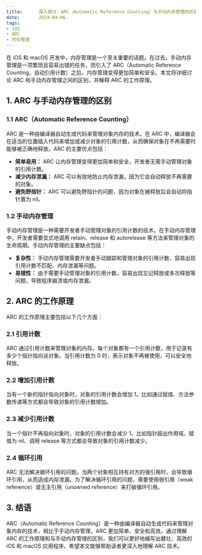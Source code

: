 ```yaml
---
title:      深入探讨：ARC（Automatic Reference Counting）与手动内存管理的区别及工作原理
date:       2024-04-06
tags:
- iOS
- ARC
- 内存管理
--- 
```



在 iOS 和 macOS 开发中，内存管理是一个至关重要的话题。在过去，手动内存管理是一项繁琐且容易出错的任务，而引入了 ARC（Automatic Reference Counting，自动引用计数）之后，内存管理变得更加简单和安全。本文将详细讨论 ARC 和手动内存管理之间的区别，并解释 ARC 的工作原理。

## 1. ARC 与手动内存管理的区别

### 1.1 ARC（Automatic Reference Counting）

ARC 是一种由编译器自动生成代码来管理对象内存的技术。在 ARC 中，编译器会在适当的位置插入代码来增加或减少对象的引用计数，从而确保对象在不再需要时能够被正确地释放。ARC 的主要优点包括：

- **简单易用：** ARC 让内存管理变得更加简单和安全，开发者无需手动管理对象的引用计数。
- **减少内存泄漏：** ARC 可以有效地防止内存泄漏，因为它会自动释放不再需要的对象。
- **避免野指针：** ARC 可以避免野指针的问题，因为对象在被释放后会自动将指针置为 nil。

### 1.2 手动内存管理

手动内存管理是一种需要开发者手动管理对象的引用计数的技术。在手动内存管理中，开发者需要显式地调用 retain、release 和 autorelease 等方法来管理对象的生命周期。手动内存管理的主要缺点包括：

- **复杂性：** 手动内存管理需要开发者手动跟踪和管理对象的引用计数，容易出现引用计数不匹配、内存泄漏等问题。
- **易错性：** 由于需要手动管理对象的引用计数，容易出现忘记释放或多次释放等问题，导致程序崩溃或内存泄漏。

## 2. ARC 的工作原理

ARC 的工作原理主要包括以下几个方面：

### 2.1 引用计数

ARC 通过引用计数来管理对象的内存。每个对象都有一个引用计数，用于记录有多少个指针指向该对象。当引用计数为 0 时，表示对象不再被使用，可以安全地释放。

### 2.2 增加引用计数

当有一个新的指针指向对象时，对象的引用计数会增加 1。比如通过赋值、方法参数传递等方式都会导致对象的引用计数增加。

### 2.3 减少引用计数

当一个指针不再指向对象时，对象的引用计数会减少 1。比如指针超出作用域、赋值为 nil、调用 release 等方式都会导致对象的引用计数减少。

### 2.4 循环引用

ARC 无法解决循环引用的问题。当两个对象相互持有对方的强引用时，会导致循环引用，从而造成内存泄漏。为了解决循环引用的问题，需要使用弱引用（weak reference）或无主引用（unowned reference）来打破循环引用。

## 3. 结语

ARC（Automatic Reference Counting）是一种由编译器自动生成代码来管理对象内存的技术，相比于手动内存管理，ARC 更加简单、安全和高效。通过理解 ARC 的工作原理和与手动内存管理的区别，我们可以更好地编写出健壮、高效的 iOS 和 macOS 应用程序。希望本文能够帮助读者更深入地理解 ARC 技术。

